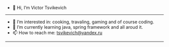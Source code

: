 - 👋 Hi, I’m Victor Tsvikevich

-----------------------------------------------------
- 👀 I’m interested in: cooking, travaling, gaming and of course coding.
- 🌱 I’m currently learning java, spring framework and all aroud it.
- 📫 How to reach me: tsvikevich@yandex.ru
-----------------------------------------------------

<!--- - 💞️ I’m looking to collaborate on ...--->
<!---
tsvvct/tsvvct is a ✨ special ✨ repository because its `README.md` (this file) appears on your GitHub profile.
You can click the Preview link to take a look at your changes.
--->
